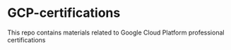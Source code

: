 # GCP-certifications
This repo contains materials related to Google Cloud Platform professional certifications
